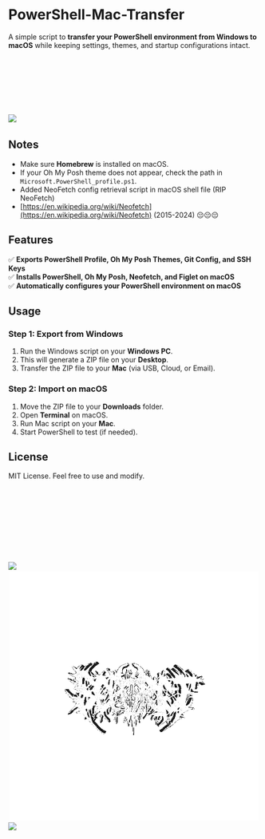# PowerShell-Mac-Transfer

A simple script to **transfer your PowerShell environment from Windows to macOS** while keeping settings, themes, and startup configurations intact.

<br></br>
<br></br>
<br></br>

<img src="https://user-images.githubusercontent.com/74038190/212284100-561aa473-3905-4a80-b561-0d28506553ee.gif">

## Notes
- Make sure **Homebrew** is installed on macOS.
- If your Oh My Posh theme does not appear, check the path in `Microsoft.PowerShell_profile.ps1`.
- Added NeoFetch config retrieval script in macOS shell file (RIP NeoFetch)
- [https://en.wikipedia.org/wiki/Neofetch](https://en.wikipedia.org/wiki/Neofetch) (2015-2024) 😔😔😔

## Features
✅ **Exports PowerShell Profile, Oh My Posh Themes, Git Config, and SSH Keys**  
✅ **Installs PowerShell, Oh My Posh, Neofetch, and Figlet on macOS**  
✅ **Automatically configures your PowerShell environment on macOS**  

## Usage

### **Step 1: Export from Windows**

1. Run the Windows script on your **Windows PC**.
2. This will generate a ZIP file on your **Desktop**.
3. Transfer the ZIP file to your **Mac** (via USB, Cloud, or Email).

### **Step 2: Import on macOS**

1. Move the ZIP file to your **Downloads** folder.
2. Open **Terminal** on macOS.
3. Run Mac script on your **Mac**.
4. Start PowerShell to test (if needed).


## License

MIT License. Feel free to use and modify.

<br></br>
<br></br>
<br></br>
<br></br>

<img src="https://user-images.githubusercontent.com/74038190/212284100-561aa473-3905-4a80-b561-0d28506553ee.gif">

[COMMENT]: <LOGO*****************************************>
<div align="center">
  <a href="https://seperet.com">
    <img src=https://github.com/denv3rr/denv3rr/blob/main/Seperet_Slam_White.gif/>
  </a>
</div>
<img src="https://user-images.githubusercontent.com/74038190/212284100-561aa473-3905-4a80-b561-0d28506553ee.gif">
